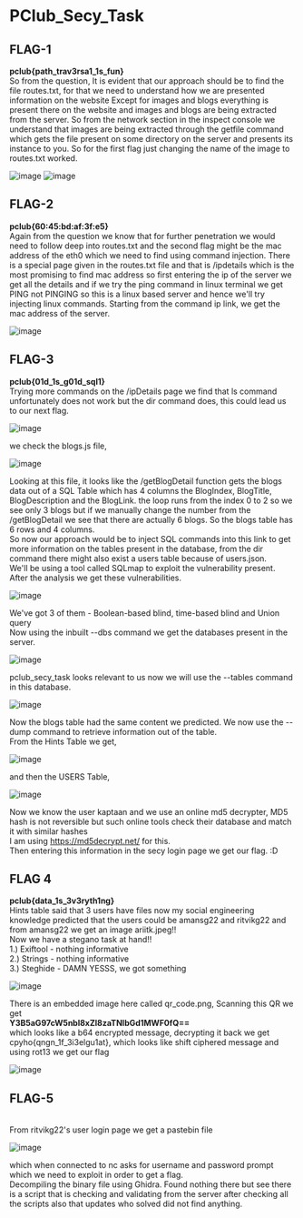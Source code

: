 # PClub_Secy_Task
## FLAG-1
<b>pclub{path_trav3rsa1_1s_fun}</b></br>
So from the question, It is evident that our approach should be to find the file routes.txt, for that we need to understand how we are presented information on the website
Except for images and blogs everything is present there on the website and images and blogs are being extracted from the server. So from the network section in the inspect console we understand that images are being extracted through the getfile command which gets the file present on some directory on the server and presents its instance to you. So for the first flag just changing the name of the image to routes.txt worked.</br>

![image](https://github.com/Anirvan19/PClub_Secy_Task/assets/152109169/91ea82a3-71f0-4d84-8836-1484a9d2ed77)
![image](https://github.com/Anirvan19/PClub_Secy_Task/assets/152109169/a0da61ce-e399-4452-8127-63bab295a146)

## FLAG-2
<b>pclub{60:45:bd:af:3f:e5}</b></br>
Again from the question we know that for further penetration we would need to follow deep into routes.txt and the second flag might be the mac address of the eth0 which we need to find using command injection. There is a special page given in the routes.txt file and that is /ipdetails which is the most promising to find mac address so first entering the ip of the server we get all the details and if we try the ping command in linux terminal we get PING not PINGING so this is a linux based server and hence we'll try injecting linux commands. Starting from the command ip link, we get the mac address of the server.</br>

![image](https://github.com/Anirvan19/PClub_Secy_Task/assets/152109169/468a4b8e-723c-4d78-94a0-8ee285229960)

## FLAG-3
<b>pclub{01d_1s_g01d_sql1}</b></br>
Trying more commands on the /ipDetails page we find that ls command unfortunately does not work but the dir command does, this could lead us to our next flag. </br>

![image](https://github.com/Anirvan19/PClub_Secy_Task/assets/152109169/92aa8ab4-8017-45b3-b9b8-f0762e09a2f1)

we check the blogs.js file,</br>

![image](https://github.com/Anirvan19/PClub_Secy_Task/assets/152109169/2c4192d5-bc39-46d9-8265-6b17ded50eb0)

Looking at this file, it looks like the /getBlogDetail function gets the blogs data out of a SQL Table which has 4 columns the BlogIndex, BlogTitle, BlogDescription and the BlogLink.
the loop runs from the index 0 to 2 so we see only 3 blogs but if we manually change the number from the /getBlogDetail we see that there are actually 6 blogs. So the blogs table has 6 rows and 4 columns.</br>
So now our approach would be to inject SQL commands into this link to get more information on the tables present in the database, from the dir command there might also exist a users table because of users.json.</br>
We'll be using a tool called SQLmap to exploit the vulnerability present. After the analysis we get these vulnerabilities.</br>

![image](https://github.com/Anirvan19/PClub_Secy_Task/assets/152109169/cf22e000-08b8-498a-aa30-f443a09e8f6f)

We've got 3 of them - Boolean-based blind, time-based blind and Union query</br>
Now using the inbuilt --dbs command we get the databases present in the server.</br>

![image](https://github.com/Anirvan19/PClub_Secy_Task/assets/152109169/50aee17d-6f55-4ca4-867f-7b6cfee64e8b)

pclub_secy_task looks relevant to us now we will use the --tables command in this database.</br>

![image](https://github.com/Anirvan19/PClub_Secy_Task/assets/152109169/58a0942e-2dc0-41ff-b2fe-f8f961317bd2)

Now the blogs table had the same content we predicted. We now use the --dump command to retrieve information out of the table.</br>
From the Hints Table we get, </br>

![image](https://github.com/Anirvan19/PClub_Secy_Task/assets/152109169/a2950324-5c59-4ba0-b6cb-4697b3b72531)

and then the USERS Table, </br>

![image](https://github.com/Anirvan19/PClub_Secy_Task/assets/152109169/5566c419-ac46-4352-ab61-6d4873745c5c)

Now we know the user kaptaan and we use an online md5 decrypter, MD5 hash is not reversible but such online tools check their database and match it with similar hashes</br>
I am using https://md5decrypt.net/ for this. </br>
Then entering this information in the secy login page we get our flag. :D

## FLAG 4
<b>pclub{data_1s_3v3ryth1ng}</b></br>
Hints table said that 3 users have files now my social engineering knowledge predicted that the users could be amansg22 and ritvikg22 and from amansg22 we get an image ariitk.jpeg!!</br>
Now we have a stegano task at hand!!</br>
1.) Exiftool - nothing informative</br>
2.) Strings - nothing informative</br>
3.) Steghide - DAMN YESSS, we got something</br>

![image](https://github.com/Anirvan19/PClub_Secy_Task/assets/152109169/b23758de-79e2-4cf7-bb26-2db3e89d1ba6)

There is an embedded image here called qr_code.png, Scanning this QR we get</br>
<b>Y3B5aG97cW5nbl8xZl8zaTNlbGd1MWF0fQ==</b></br>
which looks like a b64 encrypted message, decrypting it back we get</br>
cpyho{qngn_1f_3i3elgu1at}, which looks like shift ciphered message and using rot13 we get our flag</br>

![image](https://github.com/Anirvan19/PClub_Secy_Task/assets/152109169/61a06380-65ee-4dc0-bdd9-c95fac297656)

## FLAG-5
<b></b></br>
From ritvikg22's user login page we get a pastebin file</br>

![image](https://github.com/Anirvan19/PClub_Secy_Task/assets/152109169/4f710ce4-2a13-40b2-a312-5a5b5a73c513)

which when connected to nc asks for username and password prompt which we need to exploit in order to get a flag.</br>
Decompiling the binary file using Ghidra. Found nothing there but see there is a script that is checking and validating from the server after checking all the scripts also that updates who solved did not find anything.


















